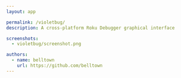 ```yaml
---
layout: app

permalink: /violetbug/
description: A cross-platform Roku Debugger graphical interface

screenshots:
  - violetbug/screenshot.png

authors:
  - name: belltown
    url: https://github.com/belltown
---
```

